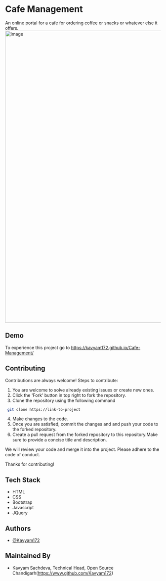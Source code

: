# Cafe Management 

An online portal for a cafe for ordering coffee or snacks or whatever else it offers.
<img width="944" alt="image" src="https://github.com/Kavyam172/Cafe-Management/assets/124245507/75e2ecaa-3c77-45c9-ae88-53a328453343">



## Demo

To experience this project go to https://kavyam172.github.io/Cafe-Management/


## Contributing

Contributions are always welcome!
Steps to contribute:
1. You are welcome to solve already existing issues or create new ones.
2. Click the 'Fork' button in top right to fork the repository.
3. Clone the repository using the following command
 ```bash
  git clone https://link-to-project
```
4. Make changes to the code.
5. Once you are satisfied, commit the changes and and push your code to the forked repository.
6. Create a pull request from the forked repository to this repository.Make sure to provide a concise title and description.

We will review your code and merge it into the project.
Please adhere to the code of conduct.

Thanks for contributing!

## Tech Stack

- HTML
- CSS
- Bootstrap
- Javascript
- JQuery

## Authors

- [@Kavyam172](https://www.github.com/Kavyam172)

## Maintained By
- Kavyam Sachdeva, Technical Head, Open Source Chandigarh(https://www.github.com/Kavyam172)
